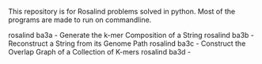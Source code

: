 This repository is for Rosalind problems solved in python.
Most of the programs are made to run on commandline.

rosalind ba3a - Generate the k-mer Composition of a String
rosalind ba3b - Reconstruct a String from its Genome Path
rosalind ba3c - Construct the Overlap Graph of a Collection of K-mers
rosalind ba3d - 
